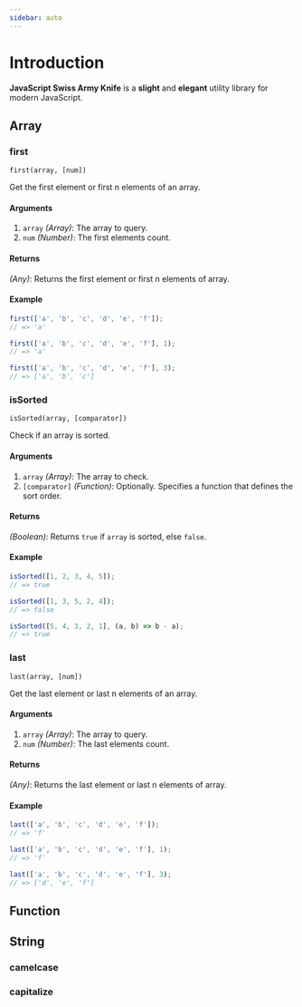 ```yaml
---
sidebar: auto
---
```


# Introduction

**JavaScript Swiss Army Knife** is a **slight** and **elegant** utility library for modern JavaScript.

## Array

### first

```first(array, [num])```

Get the first element or first n elements of an array.

#### Arguments

1. `array` *(Array)*: The array to query.
2. `num` *(Number)*: The first elements count.

#### Returns

*(Any)*: Returns the first element or first n elements of array.

#### Example

``` js
first(['a', 'b', 'c', 'd', 'e', 'f']); 
// => 'a'

first(['a', 'b', 'c', 'd', 'e', 'f'], 1);
// => 'a'

first(['a', 'b', 'c', 'd', 'e', 'f'], 3);
// => ['a', 'b', 'c']
```
    

### isSorted

```isSorted(array, [comparator])```

Check if an array is sorted.

#### Arguments

1. `array` *(Array)*: The array to check.
2. `[comparator]` *(Function)*: Optionally. Specifies a function that defines the sort order.

#### Returns

*(Boolean)*: Returns `true` if `array` is sorted, else `false`.

#### Example

``` js
isSorted([1, 2, 3, 4, 5]);
// => true

isSorted([1, 3, 5, 2, 4]);
// => false

isSorted([5, 4, 3, 2, 1], (a, b) => b - a);
// => true
```
    

### last

```last(array, [num])```

Get the last element or last n elements of an array.

#### Arguments

1. `array` *(Array)*: The array to query.
2. `num` *(Number)*: The last elements count.

#### Returns

*(Any)*: Returns the last element or last n elements of array.

#### Example

``` js
last(['a', 'b', 'c', 'd', 'e', 'f']); 
// => 'f'

last(['a', 'b', 'c', 'd', 'e', 'f'], 1);
// => 'f'

last(['a', 'b', 'c', 'd', 'e', 'f'], 3);
// => ['d', 'e', 'f']
```
    
## Function

## String

### camelcase
      

### capitalize
      
